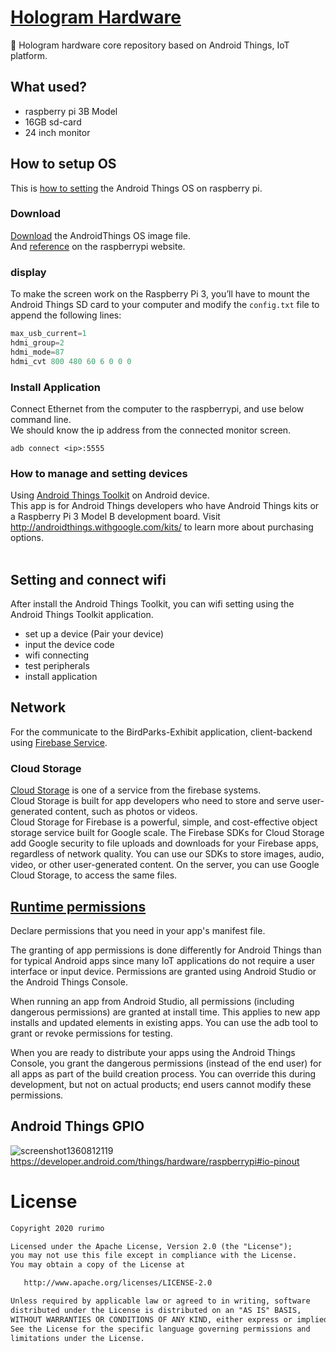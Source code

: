 # [Hologram Hardware](https://hologram-iot-service.github.io/Hologram-Hardware/)
🌌 Hologram hardware core repository based on Android Things, IoT platform.

## What used?
- raspberry pi 3B Model
- 16GB sd-card
- 24 inch monitor

## How to setup OS
This is [how to setting](https://developer.android.com/things/hardware/raspberrypi) the Android Things OS on raspberry pi.

### Download
[Download](https://partner.android.com/things/console/#/tools) the AndroidThings OS image file.<br>
And [reference](https://www.raspberrypi.org/documentation/installation/installing-images/windows.md) on the raspberrypi website.

### display
To make the screen work on the Raspberry Pi 3, you’ll have to mount the Android Things SD card to your computer and modify the `config.txt` file to append the following lines:
```gradle
max_usb_current=1
hdmi_group=2
hdmi_mode=87
hdmi_cvt 800 480 60 6 0 0 0
```

### Install Application
Connect Ethernet from the computer to the raspberrypi, and use below command line. <br>
We should know the ip address from the connected monitor screen.
```
adb connect <ip>:5555
```

### How to manage and setting devices
Using [Android Things Toolkit](https://play.google.com/store/apps/details?id=com.google.android.things.companion) on Android device.<br>
This app is for Android Things developers who have Android Things kits or a Raspberry Pi 3 Model B development board. Visit http://androidthings.withgoogle.com/kits/ to learn more about purchasing options. <br><br>

## Setting and connect wifi
After install the Android Things Toolkit, you can wifi setting using the Android Things Toolkit application.<br>
- set up a device (Pair your device)
- input the device code
- wifi connecting
- test peripherals
- install application

## Network
For the communicate to the BirdParks-Exhibit application, client-backend using [Firebase Service](https://firebase.google.com/).

### Cloud Storage
[Cloud Storage](https://firebase.google.com/docs/storage/) is one of a service from the firebase systems.<br>
Cloud Storage is built for app developers who need to store and serve user-generated content, such as photos or videos.<br>
Cloud Storage for Firebase is a powerful, simple, and cost-effective object storage service built for Google scale. The Firebase SDKs for Cloud Storage add Google security to file uploads and downloads for your Firebase apps, regardless of network quality. You can use our SDKs to store images, audio, video, or other user-generated content. On the server, you can use Google Cloud Storage, to access the same files.

## [Runtime permissions](https://developer.android.com/things/get-started/platform-differences#permissions)
Declare permissions that you need in your app's manifest file.

The granting of app permissions is done differently for Android Things than for typical Android apps since many IoT applications do not require a user interface or input device. Permissions are granted using Android Studio or the Android Things Console.

When running an app from Android Studio, all permissions (including dangerous permissions) are granted at install time. This applies to new app installs and updated <uses-permission> elements in existing apps. You can use the adb tool to grant or revoke permissions for testing.

When you are ready to distribute your apps using the Android Things Console, you grant the dangerous permissions (instead of the end user) for all apps as part of the build creation process. You can override this during development, but not on actual products; end users cannot modify these permissions.

## Android Things GPIO
![screenshot1360812119](https://user-images.githubusercontent.com/24237865/68541251-6f1dc100-03e0-11ea-8447-c6fbcf7bc7ef.png)
https://developer.android.com/things/hardware/raspberrypi#io-pinout

# License
```xml
Copyright 2020 rurimo

Licensed under the Apache License, Version 2.0 (the "License");
you may not use this file except in compliance with the License.
You may obtain a copy of the License at

   http://www.apache.org/licenses/LICENSE-2.0

Unless required by applicable law or agreed to in writing, software
distributed under the License is distributed on an "AS IS" BASIS,
WITHOUT WARRANTIES OR CONDITIONS OF ANY KIND, either express or implied.
See the License for the specific language governing permissions and
limitations under the License.
```

